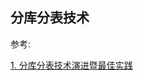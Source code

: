 ## 分库分表技术


参考:

[1. 分库分表技术演进暨最佳实践](https://www.jianshu.com/p/f29e73b97794?hmsr=toutiao.io&utm_medium=toutiao.io&utm_source=toutiao.io)
